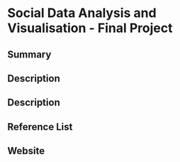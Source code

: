 # Social Data Analysis and Visualisation - Final Project

## Summary

## Description

## Description

## Reference List

## Website
